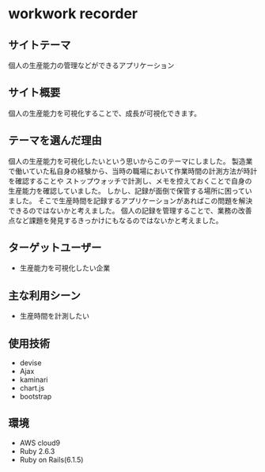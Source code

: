 # workwork recorder

## サイトテーマ

個人の生産能力の管理などができるアプリケーション

## サイト概要

個人の生産能力を可視化することで、成長が可視化できます。

## テーマを選んだ理由

個人の生産能力を可視化したいという思いからこのテーマにしました。
製造業で働いていた私自身の経験から、当時の職場において作業時間の計測方法が時計を確認することや
ストップウォッチで計測し、メモを控えておくことで自身の生産能力を確認していました。
しかし、記録が面倒で保管する場所に困っていました。
そこで生産時間を記録するアプリケーションがあればこの問題を解決できるのではないかと考えました。
個人の記録を管理することで、業務の改善点など課題を発見するきっかけにもなるのではないかと考えました。

## ターゲットユーザー

- 生産能力を可視化したい企業

## 主な利用シーン

- 生産時間を計測したい


## 使用技術

- devise
- Ajax
- kaminari
- chart.js
- bootstrap

## 環境

- AWS cloud9
- Ruby 2.6.3
- Ruby on Rails(6.1.5)
